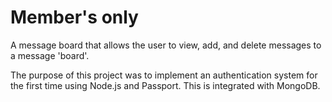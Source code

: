 # Member's only
A message board that allows the user to view, add, and delete messages to a message 'board'.

The purpose of this project was to implement an authentication system for the first time using Node.js and Passport. This is integrated with MongoDB. 
